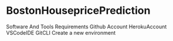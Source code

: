 # BostonHousepricePrediction

Software And Tools Requirements
Github Account
HerokuAccount
VSCodeIDE
GitCLI
Create a new environment

